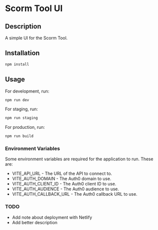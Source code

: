 # Scorm Tool UI

## Description

A simple UI for the Scorm Tool.

## Installation

```bash
npm install
```

## Usage

For development, run:

```bash
npm run dev
```

For staging, run:

```bash
npm run staging
```

For production, run:

```bash
npm run build
```

### Environment Variables

Some environment variables are required for the application to run. These are:

- VITE_API_URL - The URL of the API to connect to.
- VITE_AUTH_DOMAIN - The Auth0 domain to use.
- VITE_AUTH_CLIENT_ID - The Auth0 client ID to use.
- VITE_AUTH_AUDIENCE - The Auth0 audience to use.
- VITE_AUTH_CALLBACK_URL - The Auth0 callback URL to use.

### TODO

- Add note about deployment with Netlify
- Add better description
